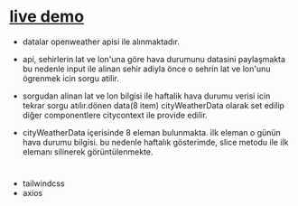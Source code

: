 # [live demo](https://react-weather-app-context.netlify.app)

* datalar openweather apisi ile alınmaktadır.

* api, sehirlerin lat ve lon'una göre hava durumunu datasini paylaşmakta bu nedenle input ile alinan sehir adiyla önce o sehrin lat ve lon'unu ögrenmek icin sorgu atilir.
* sorgudan alinan lat ve lon bilgisi ile haftalik hava durumu verisi icin tekrar sorgu atılır.dönen data(8 item) cityWeatherData olarak set edilip diğer componentlere citycontext ile provide edilir.
* cityWeatherData içerisinde 8 eleman bulunmakta. ilk eleman o günün hava durumu bilgisi. bu nedenle haftalık gösterimde, slice metodu ile ilk elemanı silinerek görüntülenmekte.

#
* tailwindcss
* axios

